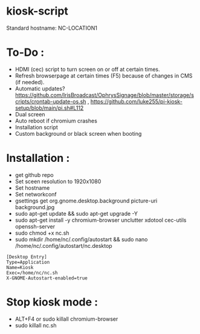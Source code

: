 # kiosk-script
Standard hostname: NC-LOCATION1

# To-Do :
- HDMI (cec) script to turn screen on or off at certain times.
- Refresh browserpage at certain times (F5) because of changes in CMS (if needed).
- Automatic updates? https://github.com/IrisBroadcast/OphrysSignage/blob/master/storage/scripts/crontab-update-os.sh , https://github.com/luke255/pi-kiosk-setup/blob/main/pi.sh#L112
- Dual screen 
- Auto reboot if chromium crashes
- Installation script
- Custom background or black screen when booting

# Installation :
- get github repo
- Set sceen resolution to 1920x1080
- Set hostname
- Set networkconf
- gsettings get org.gnome.desktop.background picture-uri background.jpg
- sudo apt-get update && sudo apt-get upgrade -Y
- sudo apt-get install -y chromium-browser unclutter xdotool cec-utils openssh-server
- sudo chmod +x nc.sh
- sudo mkdir /home/nc/.config/autostart && sudo nano /home/nc/.config/autostart/nc.desktop
```
[Desktop Entry]
Type=Application
Name=Kiosk
Exec=/home/nc/nc.sh
X-GNOME-Autostart-enabled=true
```

# Stop kiosk mode :
- ALT+F4 or sudo killall chromium-browser
- sudo killall nc.sh
